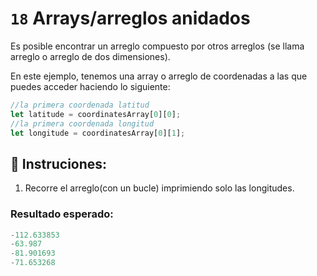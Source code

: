 # `18` Arrays/arreglos anidados

Es posible encontrar un arreglo compuesto por otros arreglos (se llama arreglo o arreglo de dos dimensiones).

En este ejemplo, tenemos una array o arreglo  de coordenadas a las que puedes acceder haciendo lo siguiente:

```js
//la primera coordenada latitud
let latitude = coordinatesArray[0][0];
//la primera coordenada longitud
let longitude = coordinatesArray[0][1];
```

## 📝 Instruciones:

1. Recorre el arreglo(con un bucle) imprimiendo solo las longitudes.

### Resultado esperado:

```js
-112.633853
-63.987
-81.901693
-71.653268
```